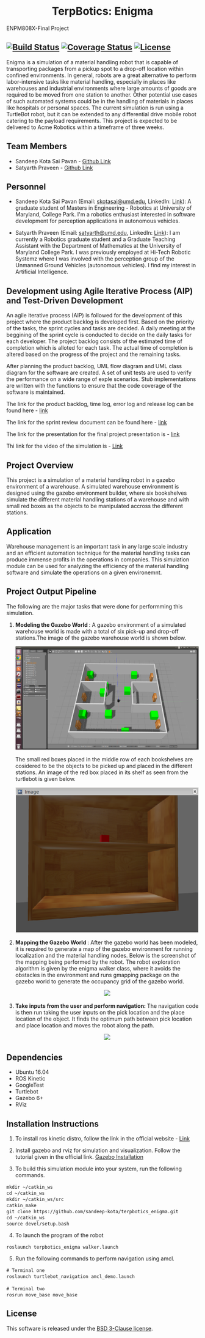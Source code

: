 <h1 align="center"> TerpBotics: Enigma
</h1>
ENPM808X-Final Project

[![Build Status](https://travis-ci.org/sandeep-kota/terpBotics_enigma.svg?branch=week_3)](https://travis-ci.org/sandeep-kota/terpbotics_enigma)
[![Coverage Status](https://coveralls.io/repos/github/sandeep-kota/terpbotics-enigma/badge.svg?branch=week_3)](https://coveralls.io/github/sandeep-kota/terpbotics_enigma?branch=week_3)
[![License](https://img.shields.io/badge/License-BSD%203--Clause-blue.svg)](https://opensource.org/licenses/BSD-3-Clause)
---

Enigma is a simulation of a material handling robot that is capable of transporting packages from a pickup spot to a drop-off location within confined environments. In general, robots are a great alternative to perform labor-intensive tasks like material handling, especially in places like warehouses and industrial environments where large amounts of goods are required to be moved from one station to another. Other potential use cases of such automated systems could be in the handling of materials in places like hospitals or personal spaces. The current simulation is run using a TurtleBot robot, but it can be extended to any differential drive mobile robot catering to the payload requirements. This project is expected to be delivered to Acme Robotics within a timeframe of three weeks.


## Team Members

- Sandeep Kota Sai Pavan - [Github Link](https://github.com/sandeep-kota)
- Satyarth Praveen - [Github Link](https://github.com/satyarth934)

## Personnel

 - Sandeep Kota Sai Pavan (Email: skotasai@umd.edu, LinkedIn: [Link](https://www.linkedin.com/in/sandeepkota341997/)): A graduate student of Masters in Engineering - Robotics at University of Maryland, College Park. I'm a robotics enthusiast interested in software development for perception applications in autonomous vehicles.

  - Satyarth Praveen (Email: satyarth@umd.edu, LinkedIn: [Link](https://www.linkedin.com/in/satyarth934/)): I am currently a Robotics graduate student and a Graduate Teaching Assistant with the Department of Mathematics at the University of Maryland College Park. I was previously employed at Hi-Tech Robotic Systemz where I was involved with the perception group of the Unmanned Ground Vehicles (autonomous vehicles). I find my interest in Artificial Intelligence.

## Development using Agile Iterative Process (AIP) and Test-Driven Development

An agile iterative process (AIP) is followed for the development of this project where the product backlog is developed first. Based on the priority of the tasks, the sprint cycles and tasks are decided. A daily meeting at the beggining of the sprint cycle is conducted to decide on the daily tasks for each developer. The project backlog consists of the estimated time of completion which is alloted for each task. The actual time of completion is altered based on the progress of the project and the remaining tasks.

After planning the product backlog, UML flow diagram and UML class diagram for the software are created. A set of unit tests are used to verify the performance on a wide range of exple scenarios. Stub implementations are written with the functions to ensure that the code coverage of the software is maintained.

The link for the product backlog, time log, error log and release log can be found here - [link](https://docs.google.com/spreadsheets/d/1_W5MeEY2wuFKOgrL02KUvVZgGzwXJrWAY3AVcIMq8zY/edit#gid=241005242) 

The link for the sprint review document can be found here - [link](https://docs.google.com/document/d/1372jK7DAAn1wwATMmXONC1Ds_ZeT41WqeLHxTDLHxzQ/edit?usp=sharing)

The link for the presentation for the final project presentation is - [link](https://docs.google.com/presentation/d/1AcX80SA0h2jXYvXMIJos0L63M6Ya1XcCkGXFJuR2B6w/edit?usp=sharing) 

Thi link for the video of the simulation is - [Link](https://www.youtube.com/watch?v=weTAFZW-aLw&feature=youtu.be)


## Project Overview

This project is a simulation of a material handling robot in a gazebo environment of a warehouse. A simulated warehouse environment is designed using the gazebo environment builder, where six bookshelves simulate the different material handling stations of a warehouse and with small red boxes as the objects to be manipulated accross the different stations. 

## Application

Warehouse management is an important task in any large scale industry and an efficient automation technique for the material handling tasks can produce immense profits in the operations in companies. This simulation module can be used for analyzing the efficiency of the material handling software and simulate the operations on a given environemnt.    


## Project Output Pipeline

The following are the major tasks that were done for performming this simulation. 
1) <b> Modeling the Gazebo World </b>:
	A gazebo environment of a simulated warehouse world is made with a total of six pick-up and drop-off stations.The image of the gazebo warehouse world is shown below.
		<p align = "center"> 
			<img src ="./data/readme_images/world.png" >
		</p>
	The small red boxes placed in the middle row of each bookshelves are cosidered to be the objects to be picked up and placed in the different stations. An image of the red box placed in its shelf as seen from the turtlebot is given below.
		<p align = "center"> 
			<img src ="./data/readme_images/red_box.png" >
		</p>

2) <b> Mapping the Gazebo World </b>:
	After the gazebo world has been modeled, it is required to generate a map of the gazebo environment for running localization and the material handling nodes. Below is the screenshot of the mapping being performed by the robot. The robot exploration algorithm is given by the enigma walker class, where it avoids the obstacles in the environment and runs gmapping package on the gazebo world to generate the occupancy grid of the gazebo world.
		<p align ="center">
			<img src=".data/readme_images/Map_server.png" >
		</p>

3) <b> Take inputs from the user and perform navigation: </b>
	The navigation code is then run taking the user inputs on the pick location and the place location of the object. It finds the optimum path between pick location and place location and moves the robot along the path.
		<p align ="center">
			<img src=".data/readme_images/localize.png" >
		</p>


## Dependencies 

 - Ubuntu 16.04
 - ROS Kinetic
 - GoogleTest
 - Turtlebot
 - Gazebo 6+
 - RViz



## Installation Instructions

1) To install ros kinetic distro, follow the link in the official website - [Link](http://wiki.ros.org/kinetic/Installation)

2) Install gazebo and rviz for simulation and visualization. Follow the tutorial given in the official link. [Gazebo Installation](http://gazebosim.org/tutorials?tut=install_ubuntu&cat=install)

3) To build this simulation module into your system, run the following commands.

```
mkdir ~/catkin_ws
cd ~/catkin_ws
mkdir ~/catkin_ws/src
catkin_make
git clone https://github.com/sandeep-kota/terpbotics_enigma.git
cd ~/catkin_ws
source devel/setup.bash
```
4) To launch the program of the robot 
```
roslaunch terpbotics_enigma walker.launch
 ```
5) Run the following commands to perform navigation using amcl.
```
# Terminal one
roslaunch turtlebot_navigation amcl_demo.launch

# Terminal two
rosrun move_base move_base
```

## License

This software is released under the [BSD 3-Clause license](./LICENSE). 
